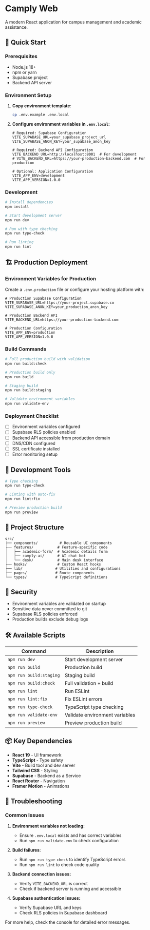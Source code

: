 # Camply Web

A modern React application for campus management and academic assistance.

## 🚀 Quick Start

### Prerequisites

- Node.js 18+
- npm or yarn
- Supabase project
- Backend API server

### Environment Setup

1. **Copy environment template:**

   ```bash
   cp .env.example .env.local
   ```

2. **Configure environment variables in `.env.local`:**

   ```env
   # Required: Supabase Configuration
   VITE_SUPABASE_URL=your_supabase_project_url
   VITE_SUPABASE_ANON_KEY=your_supabase_anon_key

   # Required: Backend API Configuration
   VITE_BACKEND_URL=http://localhost:8001  # For development
   # VITE_BACKEND_URL=https://your-production-backend.com  # For production

   # Optional: Application Configuration
   VITE_APP_ENV=development
   VITE_APP_VERSION=1.0.0
   ```

### Development

```bash
# Install dependencies
npm install

# Start development server
npm run dev

# Run with type checking
npm run type-check

# Run linting
npm run lint
```

## 🏗️ Production Deployment

### Environment Variables for Production

Create a `.env.production` file or configure your hosting platform with:

```env
# Production Supabase Configuration
VITE_SUPABASE_URL=https://your-project.supabase.co
VITE_SUPABASE_ANON_KEY=your_production_anon_key

# Production Backend API
VITE_BACKEND_URL=https://your-production-backend.com

# Production Configuration
VITE_APP_ENV=production
VITE_APP_VERSION=1.0.0
```

### Build Commands

```bash
# Full production build with validation
npm run build:check

# Production build only
npm run build

# Staging build
npm run build:staging

# Validate environment variables
npm run validate-env
```

### Deployment Checklist

- [ ] Environment variables configured
- [ ] Supabase RLS policies enabled
- [ ] Backend API accessible from production domain
- [ ] DNS/CDN configured
- [ ] SSL certificate installed
- [ ] Error monitoring setup

## 🔧 Development Tools

```bash
# Type checking
npm run type-check

# Linting with auto-fix
npm run lint:fix

# Preview production build
npm run preview
```

## 📁 Project Structure

```
src/
├── components/          # Reusable UI components
├── features/           # Feature-specific code
│   ├── academic-form/  # Academic details form
│   ├── camply-ai/      # AI chat bot
│   └── desk/           # Main desk interface
├── hooks/              # Custom React hooks
├── lib/               # Utilities and configurations
├── pages/             # Route components
└── types/             # TypeScript definitions
```

## 🔐 Security

- Environment variables are validated on startup
- Sensitive data never committed to git
- Supabase RLS policies enforced
- Production builds exclude debug logs

## 🛠️ Available Scripts

| Command                 | Description                    |
| ----------------------- | ------------------------------ |
| `npm run dev`           | Start development server       |
| `npm run build`         | Production build               |
| `npm run build:staging` | Staging build                  |
| `npm run build:check`   | Full validation + build        |
| `npm run lint`          | Run ESLint                     |
| `npm run lint:fix`      | Fix ESLint errors              |
| `npm run type-check`    | TypeScript type checking       |
| `npm run validate-env`  | Validate environment variables |
| `npm run preview`       | Preview production build       |

## 📦 Key Dependencies

- **React 19** - UI framework
- **TypeScript** - Type safety
- **Vite** - Build tool and dev server
- **Tailwind CSS** - Styling
- **Supabase** - Backend as a Service
- **React Router** - Navigation
- **Framer Motion** - Animations

## 🚨 Troubleshooting

### Common Issues

1. **Environment variables not loading:**

   - Ensure `.env.local` exists and has correct variables
   - Run `npm run validate-env` to check configuration

2. **Build failures:**

   - Run `npm run type-check` to identify TypeScript errors
   - Run `npm run lint` to check code quality

3. **Backend connection issues:**

   - Verify `VITE_BACKEND_URL` is correct
   - Check if backend server is running and accessible

4. **Supabase authentication issues:**
   - Verify Supabase URL and keys
   - Check RLS policies in Supabase dashboard

For more help, check the console for detailed error messages.
